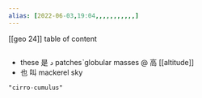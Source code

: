 ```yaml
---
alias: [2022-06-03,19:04,,,,,,,,,,,]
---
```

[[geo 24]]
table of content
```toc
```

- these 是 د patchesˋglobular masses @ 高 [[altitude]]
- 也 叫 mackerel sky
```query
"cirro-cumulus"
```